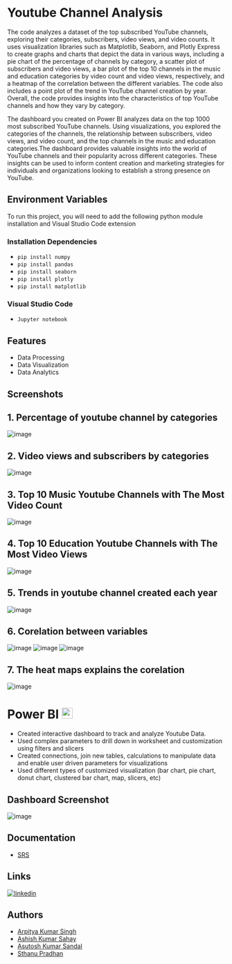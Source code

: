 
# Youtube Channel Analysis

The code analyzes a dataset of the top subscribed YouTube channels, exploring their categories, subscribers, video views, and video counts. It uses visualization libraries such as Matplotlib, Seaborn, and Plotly Express to create graphs and charts that depict the data in various ways, including a pie chart of the percentage of channels by category, a scatter plot of subscribers and video views, a bar plot of the top 10 channels in the music and education categories by video count and video views, respectively, and a heatmap of the correlation between the different variables. The code also includes a point plot of the trend in YouTube channel creation by year. Overall, the code provides insights into the characteristics of top YouTube channels and how they vary by category.

The dashboard you created on Power BI analyzes data on the top 1000 most subscribed YouTube channels. Using visualizations, you explored the categories of the channels, the relationship between subscribers, video views, and video count, and the top channels in the music and education categories.The dashboard provides valuable insights into the world of YouTube channels and their popularity across different categories. These insights can be used to inform content creation and marketing strategies for individuals and organizations looking to establish a strong presence on YouTube.


## Environment Variables
To run this project, you will need to add the following python module installation and Visual Studio Code extension
### Installation Dependencies
- ```pip install numpy```
- ```pip install pandas```
- ```pip install seaborn ```
- ```pip install plotly```
- ```pip install matplotlib```

### Visual Studio Code

- ```Jupyter notebook```

## Features

- Data Processing
- Data Visualization
- Data Analytics

## Screenshots

## 1. Percentage of youtube channel by categories

![image](https://raw.githubusercontent.com/arpitya/Youtube-Channel-Analysis/main/ScreenShot/newplot.png)

## 2. Video views and subscribers by categories
![image](https://raw.githubusercontent.com/arpitya/Youtube-Channel-Analysis/main/ScreenShot/newplot2.png)
## 3. Top 10 Music Youtube Channels with The Most Video Count
![image](https://raw.githubusercontent.com/arpitya/Youtube-Channel-Analysis/main/ScreenShot/output3.png)
## 4. Top 10 Education Youtube Channels with The Most Video Views
![image](https://raw.githubusercontent.com/arpitya/Youtube-Channel-Analysis/main/ScreenShot/output4.png)
## 5. Trends in youtube channel created each year
![image](https://raw.githubusercontent.com/arpitya/Youtube-Channel-Analysis/main/ScreenShot/output5.png)
## 6. Corelation between variables
![image](https://raw.githubusercontent.com/arpitya/Youtube-Channel-Analysis/main/ScreenShot/output6.png)
![image](https://raw.githubusercontent.com/arpitya/Youtube-Channel-Analysis/main/ScreenShot/output7.png)
![image](https://raw.githubusercontent.com/arpitya/Youtube-Channel-Analysis/main/ScreenShot/output8.png)
## 7. The heat maps explains the corelation
![image](https://raw.githubusercontent.com/arpitya/Youtube-Channel-Analysis/main/ScreenShot/output9.png)

# Power BI <a href="PNG/Desktop.png"><img src="https://raw.githubusercontent.com/marclelijveld/Power-BI-Icons/main/PNG/Desktop.png" height="25"/></a>
- Created interactive dashboard to track and analyze Youtube Data.
- Used complex parameters to drill down in worksheet and customization using filters and slicers
- Created connections, join new tables, calculations to manipulate data and enable user driven parameters for visualizations
- Used different types of customized visualization (bar chart, pie chart, donut chart, clustered bar chart, map, slicers, etc)

## Dashboard Screenshot
![image](https://raw.githubusercontent.com/arpitya/Youtube-Channel-Analysis/main/ScreenShot/youtube%20analytics.jpeg)
## Documentation

* [SRS](SRS.pdf)

## Links
[![linkedin](https://img.shields.io/badge/linkedin-0A66C2?style=for-the-badge&logo=linkedin&logoColor=white)](https://www.linkedin.com/in/arpitya-singh-239457215/)

## Authors

- [Arpitya Kumar Singh ](https://github.com/arpitya)
- [Ashish Kumar Sahay ](https://github.com/xznoz123)
- [Asutosh Kumar Sandal ](https://github.com/Asutoshsandal)
- [Sthanu Pradhan](https://github.com/sthanu24)


